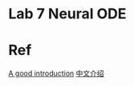 # Lab 7 Neural ODE

# Ref
[A good introduction](https://uvadlc-notebooks.readthedocs.io/en/latest/tutorial_notebooks/DL2/Dynamical_systems/dynamical_systems_neural_odes.html)
[中文介绍](https://zhuanlan.zhihu.com/p/554790455)
